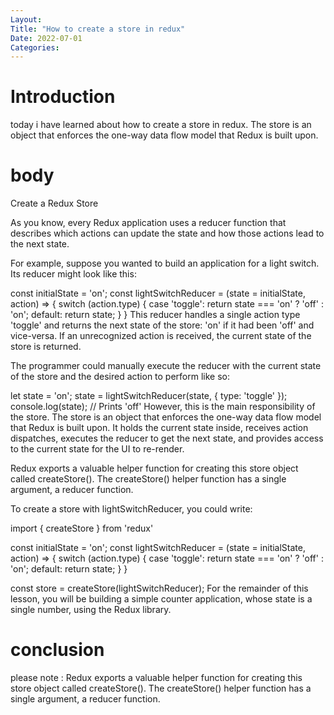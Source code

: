 ```yaml
---
Layout:
Title: "How to create a store in redux"
Date: 2022-07-01
Categories:
---
```


# Introduction
today i have learned about how to create a store in 
redux.
The store is an object that enforces the one-way data flow model that Redux is built upon. 
# body

Create a Redux Store

As you know, 
every Redux application uses a reducer function that describes which actions can update the state
and how those actions lead to the next state.

For example, suppose you wanted to build an application for a light switch. 
Its reducer might look like this:

const initialState = 'on';
const lightSwitchReducer = (state = initialState, action) => {
  switch (action.type) {
    case 'toggle':
      return state === 'on' ? 'off' : 'on';
    default:
      return state;
  }
}
This reducer handles a single action type 'toggle' and returns the next state of the store: 
'on' if it had been 'off' and vice-versa. If an unrecognized action is received, 
the current state of the store is returned.

The programmer could manually execute the reducer with the current state of the store 
and the desired action to perform like so:

let state = 'on';
state = lightSwitchReducer(state, { type: 'toggle' });
console.log(state); // Prints 'off'
However, this is the main responsibility of the store. 
The store is an object that enforces the one-way data flow model that Redux is built upon. 
It holds the current state inside, receives action dispatches, 
executes the reducer to get the next state, 
and provides access to the current state for the UI to re-render.

Redux exports a valuable helper function for creating this store object called createStore(). 
The createStore() helper function has a single argument, a reducer function.

To create a store with lightSwitchReducer, you could write:

import { createStore } from 'redux'
 
const initialState = 'on';
const lightSwitchReducer = (state = initialState, action) => {
  switch (action.type) {
    case 'toggle':
      return state === 'on' ? 'off' : 'on';
    default:
      return state;
  }
}
 
const store = createStore(lightSwitchReducer);
For the remainder of this lesson, you will be building a simple counter application, 
whose state is a single number, using the Redux library.

# conclusion
please note : Redux exports a valuable helper function for creating this store object called createStore().
The createStore() helper function has a single argument, a reducer function.